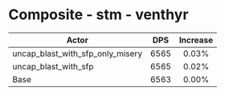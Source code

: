 # Composite - stm - venthyr
| Actor | DPS | Increase |
|---|:---:|:---:|
|uncap_blast_with_sfp_only_misery|6565|0.03%|
|uncap_blast_with_sfp|6565|0.02%|
|Base|6563|0.00%|
